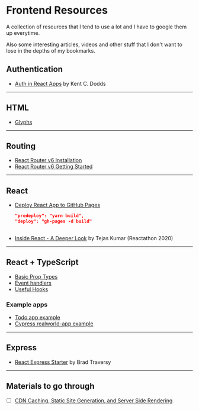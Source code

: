 # Frontend Resources 

A collection of resources that I tend to use a lot and I have to google them up everytime.

Also some interesting articles, videos and other stuff that I don't want to lose in the depths of my bookmarks.

## Authentication

* [Auth in React Apps](https://kentcdodds.com/blog/authentication-in-react-applications) by Kent C. Dodds

<hr/>


## HTML

* [Glyphs](https://css-tricks.com/snippets/html/glyphs/)

<hr/>


## Routing

* [React Router v6 Installation](https://github.com/ReactTraining/react-router/blob/dev/docs/installation/add-to-a-website.md)
* [React Router v6 Getting Started](https://github.com/ReactTraining/react-router/blob/dev/docs/installation/getting-started.md)

<hr/>


## React

* [Deploy React App to GitHub Pages](https://dev.to/yuribenjamin/how-to-deploy-react-app-in-github-pages-2a1f)
  ```json
  "predeploy": "yarn build",
  "deploy": "gh-pages -d build"
 
  ```
  
* [Inside React - A Deeper Look](https://youtu.be/pkNzU-5oDiA?t=5843) by Tejas Kumar (Reactathon 2020)

<hr/>


## React + TypeScript

* [Basic Prop Types](https://react-typescript-cheatsheet.netlify.app/docs/basic/getting-started/basic_type_example)
* [Event handlers](https://www.carlrippon.com/React-event-handlers-with-typescript/)
* [Useful Hooks](https://react-typescript-cheatsheet.netlify.app/docs/basic/useful-hooks/)

### Example apps
* [Todo app example](https://github.com/laststance/create-react-app-typescript-todo-example-2020/tree/master)
* [Cypress realworld-app example](https://github.com/cypress-io/cypress-realworld-app)

<hr/>


## Express

* [React Express Starter](https://github.com/bradtraversy/react_express_starter) by Brad Traversy

<hr/>


## Materials to go through 

- [ ] [CDN Caching, Static Site Generation, and Server Side Rendering](https://www.youtube.com/watch?v=bfLFHp7Sbkg&list=WL&index=1&t=1s)
